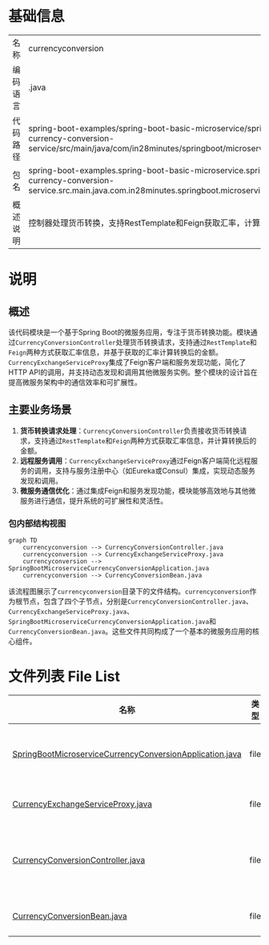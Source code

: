 # 基础信息

|      |      |
|------|------|
| 名称 | currencyconversion |
| 编码语言 | .java |
| 代码路径 | spring-boot-examples/spring-boot-basic-microservice/spring-boot-microservice-currency-conversion-service/src/main/java/com/in28minutes/springboot/microservice/example/currencyconversion |
| 包名 | spring-boot-examples.spring-boot-basic-microservice.spring-boot-microservice-currency-conversion-service.src.main.java.com.in28minutes.springboot.microservice.example.currencyconversion |
| 概述说明 | 控制器处理货币转换，支持RestTemplate和Feign获取汇率，计算转换金额，适用于不同场景。 |

# 说明

## 概述
该代码模块是一个基于Spring Boot的微服务应用，专注于货币转换功能。模块通过`CurrencyConversionController`处理货币转换请求，支持通过`RestTemplate`和`Feign`两种方式获取汇率信息，并基于获取的汇率计算转换后的金额。`CurrencyExchangeServiceProxy`集成了Feign客户端和服务发现功能，简化了HTTP API的调用，并支持动态发现和调用其他微服务实例。整个模块的设计旨在提高微服务架构中的通信效率和可扩展性。

## 主要业务场景
1. **货币转换请求处理**：`CurrencyConversionController`负责接收货币转换请求，支持通过`RestTemplate`和`Feign`两种方式获取汇率信息，并计算转换后的金额。
2. **远程服务调用**：`CurrencyExchangeServiceProxy`通过Feign客户端简化远程服务的调用，支持与服务注册中心（如Eureka或Consul）集成，实现动态服务发现和调用。
3. **微服务通信优化**：通过集成Feign和服务发现功能，模块能够高效地与其他微服务进行通信，提升系统的可扩展性和灵活性。


### 包内部结构视图

```mermaid
graph TD
    currencyconversion --> CurrencyConversionController.java
    currencyconversion --> CurrencyExchangeServiceProxy.java
    currencyconversion --> SpringBootMicroserviceCurrencyConversionApplication.java
    currencyconversion --> CurrencyConversionBean.java
```

该流程图展示了`currencyconversion`目录下的文件结构。`currencyconversion`作为根节点，包含了四个子节点，分别是`CurrencyConversionController.java`、`CurrencyExchangeServiceProxy.java`、`SpringBootMicroserviceCurrencyConversionApplication.java`和`CurrencyConversionBean.java`。这些文件共同构成了一个基本的微服务应用的核心组件。

# 文件列表 File List

| 名称   | 类型  | 说明 |
|-------|------|-------------|
| [SpringBootMicroserviceCurrencyConversionApplication.java](SpringBootMicroserviceCurrencyConversionApplication.md) | file | Spring Boot应用启用Feign客户端和服务发现功能。 |
| [CurrencyExchangeServiceProxy.java](CurrencyExchangeServiceProxy.md) | file | 无内容提供，无法生成概要描述。 |
| [CurrencyConversionController.java](CurrencyConversionController.md) | file | 控制器处理货币转换，支持RestTemplate和Feign获取汇率并计算金额。 |
| [CurrencyConversionBean.java](CurrencyConversionBean.md) | file | 信息为空，无法生成概要描述。 |


